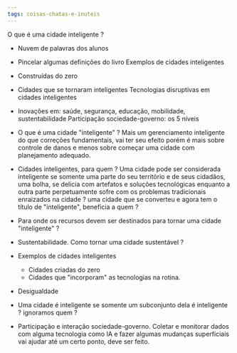 ```yaml
---
tags: coisas-chatas-e-inuteis
---
```


O que é uma cidade inteligente ?
- Nuvem de palavras dos alunos
- Pincelar algumas definições do livro
Exemplos de cidades inteligentes
- Construídas do zero
- Cidades que se tornaram inteligentes
Tecnologias disruptivas em cidades inteligentes
- Inovações em: saúde, segurança, educação, mobilidade, sustentabilidade
Participação sociedade-governo: os 5 níveis

- O que é uma cidade "inteligente" ?
Mais um gerenciamento inteligente do que correções fundamentais, vai ter seu efeito porém é mais sobre controle de danos e menos sobre começar uma cidade com planejamento adequado.
- Cidades inteligentes, para quem ?
Uma cidade pode ser considerada inteligente se somente uma parte do seu território e de seus cidadãos, uma bolha, se delicia com artefatos e soluções tecnológicas enquanto a outra parte perpetuamente sofre com os problemas tradicionais enraizados na cidade ? uma cidade que se converteu e agora tem o título de "inteligente", beneficia a quem ?
- Para onde os recursos devem ser destinados para tornar uma cidade "inteligente" ?
- Sustentabilidade.
Como tornar uma cidade sustentável ?  
- Exemplos de cidades inteligentes
	- Cidades criadas do zero
	- Cidades que "incorporam" as tecnologias na rotina.
- Desigualdade 
- Uma cidade é inteligente se somente um subconjunto dela é inteligente ? ignoramos quem ?
- Participação e interação sociedade-governo.
Coletar e monitorar dados com alguma tecnologia como IA e fazer algumas mudanças superficiais vai ajudar até um certo ponto, deve ser feito.
